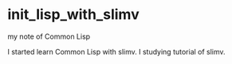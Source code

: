 # init_lisp_with_slimv
my note of Common Lisp

I started learn Common Lisp with slimv.
I studying tutorial of slimv.
